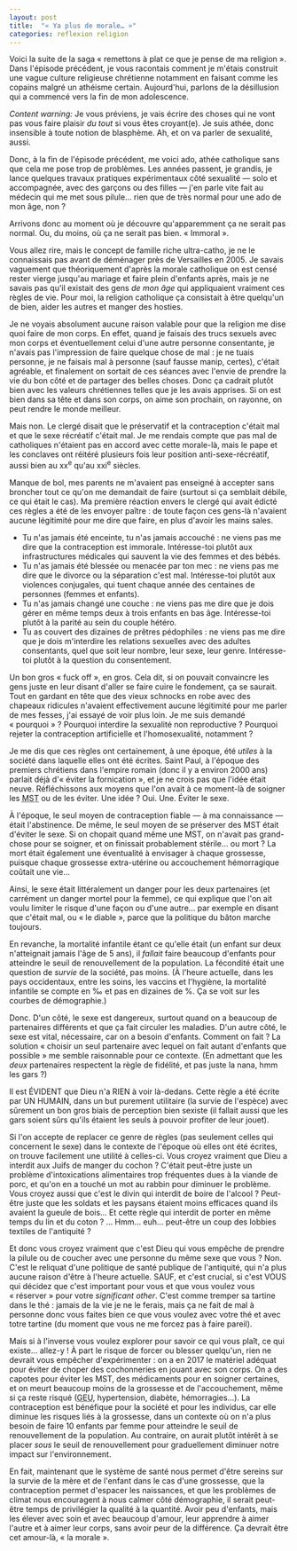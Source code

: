 ```yaml
---
layout: post
title:  "« Ya plus de morale… »"
categories: reflexion religion
---
```


Voici la suite de la saga « remettons à plat ce que je pense de ma religion ». Dans l'épisode précédent, je vous racontais comment je m'étais construit une vague culture religieuse chrétienne notamment en faisant comme les copains malgré un athéisme certain. Aujourd'hui, parlons de la désillusion qui a commencé vers la fin de mon adolescence.<!-- more -->

_Content warning:_ Je vous préviens, je vais écrire des choses qui ne vont pas vous faire plaisir _du tout_ si vous êtes croyant(e). Je suis athée, donc insensible à toute notion de blasphème. Ah, et on va parler de sexualité, aussi.

Donc, à la fin de l'épisode précédent, me voici ado, athée catholique sans que cela me pose trop de problèmes. Les années passent, je grandis, je lance quelques travaux pratiques expérimentaux côté sexualité — solo et accompagnée, avec des garçons ou des filles — j'en parle vite fait au médecin qui me met sous pilule… rien que de très normal pour une ado de mon âge, non ?

Arrivons donc au moment où je découvre qu'apparemment ça ne serait pas normal. Ou, du moins, où ça ne serait pas bien. « Immoral ».

Vous allez rire, mais le concept de famille riche ultra-catho, je ne le connaissais pas avant de déménager près de Versailles en 2005. Je savais vaguement que théoriquement d'après la morale catholique on est censé rester vierge jusqu'au mariage et faire plein d'enfants après, mais je ne savais pas qu'il existait des gens _de mon âge_ qui appliquaient vraiment ces règles de vie. Pour moi, la religion catholique ça consistait à être quelqu'un de bien, aider les autres et manger des hosties.

Je ne voyais absolument aucune raison valable pour que la religion me dise quoi faire de mon corps. En effet, quand je faisais des trucs sexuels avec mon corps et éventuellement celui d'une autre personne consentante, je n'avais pas l'impression de faire quelque chose de mal : je ne tuais personne, je ne faisais mal à personne (sauf fausse manip, certes), c'était agréable, et finalement on sortait de ces séances avec l'envie de prendre la vie du bon côté et de partager des belles choses. Donc ça cadrait plutôt bien avec les valeurs chrétiennes telles que je les avais apprises. Si on est bien dans sa tête et dans son corps, on aime son prochain, on rayonne, on peut rendre le monde meilleur.

Mais non. Le clergé disait que le préservatif et la contraception c'était mal et que le sexe récréatif c'était mal. Je me rendais compte que pas mal de catholiques n'étaient pas en accord avec cette morale-là, mais le pape et les conclaves ont réitéré plusieurs fois leur position anti-sexe-récréatif, aussi bien au <span class="sc">xx</span><sup>e</sup> qu'au <span class="sc">xxi</span><sup>e</sup> siècles.

Manque de bol, mes parents ne m'avaient pas enseigné à accepter sans broncher tout ce qu'on me demandait de faire (surtout si ça semblait débile, ce qui était le cas). Ma première réaction envers le clergé qui avait édicté ces règles a été de les envoyer paître : de toute façon ces gens-là n'avaient aucune légitimité pour me dire que faire, en plus d'avoir les mains sales.

- Tu n'as jamais été enceinte, tu n'as jamais accouché : ne viens pas me dire que la contraception est immorale. Intéresse-toi plutôt aux infrastructures médicales qui sauvent la vie des femmes et des bébés.
- Tu n'as jamais été blessée ou menacée par ton mec : ne viens pas me dire que le divorce ou la séparation c'est mal. Intéresse-toi plutôt aux violences conjugales, qui tuent chaque année des centaines de personnes (femmes et enfants).
- Tu n'as jamais changé une couche : ne viens pas me dire que je dois gérer en même temps deux à trois enfants en bas âge. Intéresse-toi plutôt à la parité au sein du couple hétéro.
- Tu as couvert des dizaines de prêtres pédophiles : ne viens pas me dire que je dois m'interdire les relations sexuelles avec des adultes consentants, quel que soit leur nombre, leur sexe, leur genre. Intéresse-toi plutôt à la question du consentement.

Un bon gros « fuck off », en gros. Cela dit, si on pouvait convaincre les gens juste en leur disant d'aller se faire cuire le fondement, ça se saurait. Tout en gardant en tête que des vieux schnocks en robe avec des chapeaux ridicules n'avaient effectivement aucune légitimité pour me parler de mes fesses, j'ai essayé de voir plus loin. Je me suis demandé « pourquoi » ? Pourquoi interdire la sexualité non reproductive ? Pourquoi rejeter la contraception artificielle et l'homosexualité, notamment ?

Je me dis que ces règles ont certainement, à une époque, été _utiles_ à la société dans laquelle elles ont été écrites. Saint Paul, à l'époque des premiers chrétiens dans l'empire romain (donc il y a environ 2000 ans) parlait déjà d'« éviter la fornication », et je ne crois pas que l'idée était neuve. Réfléchissons aux moyens que l'on avait à ce moment-là de soigner les <acronym title="Maladies sexuellement transmissibles">MST</acronym> ou de les éviter. Une idée ? Oui. Une. Éviter le sexe.

À l'époque, le seul moyen de contraception fiable — à ma connaissance — était l'abstinence. De même, le seul moyen de se préserver des MST était d'éviter le sexe. Si on chopait quand même une MST, on n'avait pas grand-chose pour se soigner, et on finissait probablement stérile… ou mort ? La mort était également une éventualité à envisager à chaque grossesse, puisque chaque grossesse extra-utérine ou accouchement hémorragique coûtait une vie…

Ainsi, le sexe était littéralement un danger pour les deux partenaires (et carrément un danger mortel pour la femme), ce qui explique que l'on ait voulu limiter le risque d'une façon ou d'une autre… par exemple en disant que c'était mal, ou « le diable », parce que la politique du bâton marche toujours.

En revanche, la mortalité infantile étant ce qu'elle était (un enfant sur deux n'atteignait jamais l'âge de 5 ans), il _fallait_ faire beaucoup d'enfants pour atteindre le seuil de renouvellement de la population. La fécondité était une question de _survie_ de la société, pas moins. (À l'heure actuelle, dans les pays occidentaux, entre les soins, les vaccins et l'hygiène, la mortalité infantile se compte en ‰ et pas en dizaines de %. Ça se voit sur les courbes de démographie.)

Donc. D'un côté, le sexe est dangereux, surtout quand on a beaucoup de partenaires différents et que ça fait circuler les maladies. D'un autre côté, le sexe est vital, nécessaire, car on a besoin d'enfants. Comment on fait ? La solution « choisir un seul partenaire avec lequel on fait autant d'enfants que possible » me semble raisonnable pour ce contexte. (En admettant que les _deux_ partenaires respectent la règle de fidélité, et pas juste la nana, hmm les gars ?)

Il est ÉVIDENT que Dieu n'a RIEN à voir là-dedans. Cette règle a été écrite par UN HUMAIN, dans un but purement utilitaire (la survie de l'espèce) avec sûrement un bon gros biais de perception bien sexiste (il fallait aussi que les gars soient sûrs qu'ils étaient les seuls à pouvoir profiter de leur jouet). 

Si l'on accepte de replacer ce genre de règles (pas seulement celles qui concernent le sexe) dans le contexte de l'époque où elles ont été écrites, on trouve facilement une utilité à celles-ci. Vous croyez vraiment que Dieu a interdit aux Juifs de manger du cochon ? C'était peut-être juste un problème d'intoxications alimentaires trop fréquentes dues à la viande de porc, et qu'on en a touché un mot au rabbin pour diminuer le problème. Vous croyez aussi que c'est le divin qui interdit de boire de l'alcool ? Peut-être juste que les soldats et les paysans étaient moins efficaces quand ils avaient la gueule de bois… Et cette règle qui interdit de porter en même temps du lin et du coton ? … Hmm… euh… peut-être un coup des lobbies textiles de l'antiquité ?

Et donc vous croyez vraiment que c'est Dieu qui vous empêche de prendre la pilule ou de coucher avec une personne du même sexe que vous ? Non. C'est le reliquat d'une politique de santé publique de l'antiquité, qui n'a plus aucune raison d'être à l'heure actuelle. SAUF, et c'est crucial, si c'est VOUS qui décidez que c'est important pour vous et que vous voulez vous « réserver » pour votre _significant other_. C'est comme tremper sa tartine dans le thé : jamais de la vie je ne le ferais, mais ça ne fait de mal à personne donc vous faites bien ce que vous voulez avec votre thé et avec totre tartine (du moment que vous ne me forcez pas à faire pareil).

Mais si à l'inverse vous voulez explorer pour savoir ce qui vous plaît, ce qui existe… allez-y ! À part le risque de forcer ou blesser quelqu'un, rien ne devrait vous empêcher d'expérimenter : on a en 2017 le matériel adéquat pour éviter de choper des cochonneries en jouant avec son corps. On a des capotes pour éviter les MST, des médicaments pour en soigner certaines, et on meurt beaucoup moins de la grossesse et de l'accouchement, même si ça reste risqué (<acronym title="Grossesse extra-utérine">GEU</acronym>, hypertension, diabète, hémorragies…). La contraception est bénéfique pour la société et pour les individus, car elle diminue les risques liés à la grossesse, dans un contexte où on n'a plus besoin de faire 10 enfants par femme pour atteindre le seuil de renouvellement de la population. Au contraire, on aurait plutôt intérêt à se placer _sous_ le seuil de renouvellement pour graduellement diminuer notre impact sur l'environnement.

En fait, maintenant que le système de santé nous permet d'être sereins sur la survie de la mère et de l'enfant dans le cas d'une grossesse, que la contraception permet d'espacer les naissances, et que les problèmes de climat nous encouragent à nous calmer côté démographie, il serait peut-être temps de privilégier la qualité à la quantité. Avoir peu d'enfants, mais les élever avec soin et avec beaucoup d'amour, leur apprendre à aimer l'autre et à aimer leur corps, sans avoir peur de la différence. Ça devrait être cet amour-là, « la morale ».


